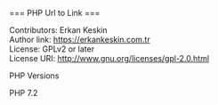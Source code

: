 <p>=== PHP Url to Link ===<br>
  
Contributors: Erkan Keskin<br>
Author link: <a href="https://erkankeskin.com.tr">https://erkankeskin.com.tr</a><br>
License: GPLv2 or later<br>
License URI: <a href="http://www.gnu.org/licenses/gpl-2.0.html">http://www.gnu.org/licenses/gpl-2.0.html</a></p>

<p>PHP Versions</p>
PHP 7.2